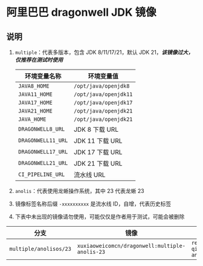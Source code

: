 # 阿里巴巴 dragonwell JDK 镜像

## 说明

1. `multiple`：代表多版本，包含 JDK 8/11/17/21，默认 JDK 21，***该镜像过大，仅推荐在测试时使用***

   | 环境变量名称             | 环境变量值                 |
   |--------------------|-----------------------|
   | `JAVA8_HOME`       | `/opt/java/openjdk8`  |
   | `JAVA11_HOME`      | `/opt/java/openjdk11` |
   | `JAVA17_HOME`      | `/opt/java/openjdk17` |
   | `JAVA21_HOME`      | `/opt/java/openjdk21` |
   | `JAVA_HOME`        | `/opt/java/openjdk21` |
   | `DRAGONWELL8_URL`  | JDK 8 下载 URL          |
   | `DRAGONWELL11_URL` | JDK 11 下载 URL         |
   | `DRAGONWELL17_URL` | JDK 17 下载 URL         |
   | `DRAGONWELL21_URL` | JDK 21 下载 URL         |
   | `CI_PIPELINE_URL`  | 流水线 URL               |

2. `anolis`：代表使用龙蜥操作系统，其中 23 代表龙蜥 23

3. 镜像标签名称后缀 `-xxxxxxxxxx` 是流水线 ID，自增，代表历史标签

4. 下表中未出现的镜像请勿使用，可能仅仅是作者用于测试，可能会被删除

| 分支                     | 镜像                                             | 国内镜像                                                                 |
|------------------------|------------------------------------------------|----------------------------------------------------------------------|
| `multiple/anolisos/23` | `xuxiaoweicomcn/dragonwell:multiple-anolis-23` | `registry.cn-qingdao.aliyuncs.com/xuxiaoweicomcn:multiple-anolis-23` |
